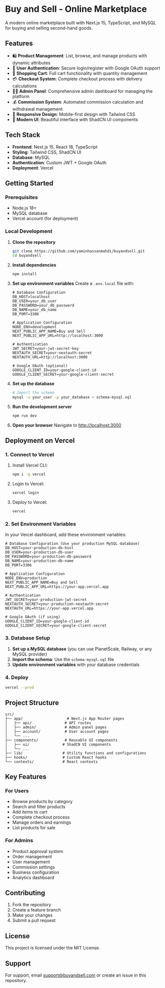 
# Buy and Sell - Online Marketplace

A modern online marketplace built with Next.js 15, TypeScript, and MySQL for buying and selling second-hand goods.

## Features

- 🛍️ **Product Management**: List, browse, and manage products with dynamic attributes
- 👥 **User Authentication**: Secure login/register with Google OAuth support
- 🛒 **Shopping Cart**: Full cart functionality with quantity management
- 💳 **Checkout System**: Complete checkout process with delivery calculations
- 👨‍💼 **Admin Panel**: Comprehensive admin dashboard for managing the platform
- 💰 **Commission System**: Automated commission calculation and withdrawal management
- 📱 **Responsive Design**: Mobile-first design with Tailwind CSS
- 🎨 **Modern UI**: Beautiful interface with ShadCN UI components

## Tech Stack

- **Frontend**: Next.js 15, React 18, TypeScript
- **Styling**: Tailwind CSS, ShadCN UI
- **Database**: MySQL
- **Authentication**: Custom JWT + Google OAuth
- **Deployment**: Vercel

## Getting Started

### Prerequisites

- Node.js 18+ 
- MySQL database
- Vercel account (for deployment)

### Local Development

1. **Clone the repository**
   ```bash
   git clone https://github.com/yaminhassanmahdi/buyandsell.git
   cd buyandsell
   ```

2. **Install dependencies**
   ```bash
   npm install
   ```

3. **Set up environment variables**
   Create a `.env.local` file with:
   ```env
   # Database Configuration
   DB_HOST=localhost
   DB_USER=your_db_user
   DB_PASSWORD=your_db_password
   DB_NAME=your_db_name
   DB_PORT=3306

   # Application Configuration
   NODE_ENV=development
   NEXT_PUBLIC_APP_NAME=Buy and Sell
   NEXT_PUBLIC_APP_URL=http://localhost:3000

   # Authentication
   JWT_SECRET=your-jwt-secret-key
   NEXTAUTH_SECRET=your-nextauth-secret
   NEXTAUTH_URL=http://localhost:3000

   # Google OAuth (optional)
   GOOGLE_CLIENT_ID=your-google-client-id
   GOOGLE_CLIENT_SECRET=your-google-client-secret
   ```

4. **Set up the database**
   ```bash
   # Import the schema
   mysql -u your_user -p your_database < schema-mysql.sql
   ```

5. **Run the development server**
   ```bash
   npm run dev
   ```

6. **Open your browser**
   Navigate to [http://localhost:3000](http://localhost:3000)

## Deployment on Vercel

### 1. Connect to Vercel

1. Install Vercel CLI:
   ```bash
   npm i -g vercel
   ```

2. Login to Vercel:
   ```bash
   vercel login
   ```

3. Deploy to Vercel:
   ```bash
   vercel
   ```

### 2. Set Environment Variables

In your Vercel dashboard, add these environment variables:

```env
# Database Configuration (Use your production MySQL database)
DB_HOST=your-production-db-host
DB_USER=your-production-db-user
DB_PASSWORD=your-production-db-password
DB_NAME=your-production-db-name
DB_PORT=3306

# Application Configuration
NODE_ENV=production
NEXT_PUBLIC_APP_NAME=Buy and Sell
NEXT_PUBLIC_APP_URL=https://your-app.vercel.app

# Authentication
JWT_SECRET=your-production-jwt-secret
NEXTAUTH_SECRET=your-production-nextauth-secret
NEXTAUTH_URL=https://your-app.vercel.app

# Google OAuth (if using)
GOOGLE_CLIENT_ID=your-google-client-id
GOOGLE_CLIENT_SECRET=your-google-client-secret
```

### 3. Database Setup

1. **Set up a MySQL database** (you can use PlanetScale, Railway, or any MySQL provider)
2. **Import the schema**: Use the `schema-mysql.sql` file
3. **Update environment variables** with your database credentials

### 4. Deploy

```bash
vercel --prod
```

## Project Structure

```
src/
├── app/                    # Next.js App Router pages
│   ├── api/               # API routes
│   ├── admin/             # Admin panel pages
│   ├── account/           # User account pages
│   └── ...
├── components/            # Reusable UI components
│   ├── ui/               # ShadCN UI components
│   └── ...
├── lib/                  # Utility functions and configurations
├── hooks/                # Custom React hooks
└── contexts/             # React contexts
```

## Key Features

### For Users
- Browse products by category
- Search and filter products
- Add items to cart
- Complete checkout process
- Manage orders and earnings
- List products for sale

### For Admins
- Product approval system
- Order management
- User management
- Commission settings
- Business configuration
- Analytics dashboard

## Contributing

1. Fork the repository
2. Create a feature branch
3. Make your changes
4. Submit a pull request

## License

This project is licensed under the MIT License.

## Support

For support, email support@buyandsell.com or create an issue in this repository.
